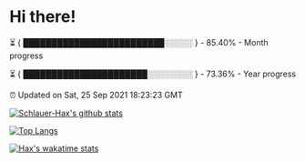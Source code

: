 # Hi there!

⏳ { █████████████████████████░░░░░ } - 85.40% - Month progress

⏳ { ██████████████████████░░░░░░░░ } - 73.36% - Year progress

⏰ Updated on Sat, 25 Sep 2021 18:23:23 GMT


[![Schlauer-Hax's github stats](https://github-readme-stats.vercel.app/api?username=Schlauer-Hax&show_icons=true&theme=dark&count_private=true)](https://github.com/Schlauer-Hax)


[![Top Langs](https://github-readme-stats.vercel.app/api/top-langs/?username=Schlauer-Hax&layout=compact&theme=dark)](https://github.com/Schlauer-Hax?tab=repositories)


[![Hax's wakatime stats](https://github-readme-stats.vercel.app/api/wakatime?username=Hax&theme=dark)](https://wakatime.com/@Hax)

